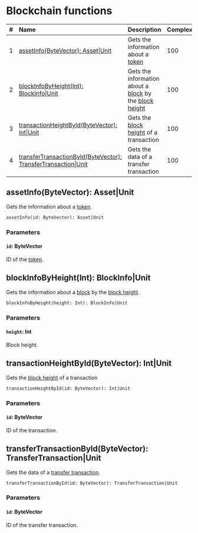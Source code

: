 # Blockchain functions

|   #  | Name | Description | Complexity |
| :--- | :--- | :--- | :--- |
|   1  | [assetInfo(ByteVector): Аsset&#124;Unit](#asset-info) | Gets the information about a [token](/en/blockchain/token.md) | 100 |
|   2  | [blockInfoByHeight(Int): BlockInfo&#124;Unit](#block-info-by-height) | Gets the information about a [block](/en/blockchain/block.md) by the [block height](/en/blockchain/block/block-height.md) | 100 |
|   3  | [transactionHeightById(ByteVector): Int&#124;Unit](#transaction-height-by-id) | Gets the [block height](/en/blockchain/block/block-height.md) of a transaction | 100 |
|   4  | [transferTransactionById(ByteVector): TransferTransaction&#124;Unit](#transfer-transaction-by-id) | Gets the data of a transfer transaction | 100 |

## assetInfo(ByteVector): Аsset|Unit<a id="asset-info"></a>

Gets the information about a [token](/en/blockchain/token.md).

```
assetInfo(id: ByteVector): Аsset|Unit
```

### Parameters

#### `id`: ByteVector

ID of the [token](/en/blockchain/token.md).

## blockInfoByHeight(Int): BlockInfo|Unit<a id="block-info-by-height"></a>

Gets the information about a [block](/en/blockchain/block.md) by the [block height](/en/blockchain/block/block-height.md).

```
blockInfoByHeight(height: Int): BlockInfo|Unit
```

### Parameters

#### `height`: Int

Block height.

## transactionHeightById(ByteVector): Int|Unit<a id="transaction-height-by-id"></a>

Gets the [block height](/en/blockchain/block/block-height.md) of a transaction

```
transactionHeightById(id: ByteVector): Int|Unit
```

### Parameters

#### `id`: ByteVector

ID of the transaction.

## transferTransactionById(ByteVector): TransferTransaction|Unit<a id="transfer-transaction-by-id"></a>

Gets the data of a [transfer transaction](/en/blockchain/transaction-type/transfer-transaction.md).

```
transferTransactionById(id: ByteVector): TransferTransaction|Unit
```

### Parameters

#### `id`: ByteVector

ID of the transfer transaction.
